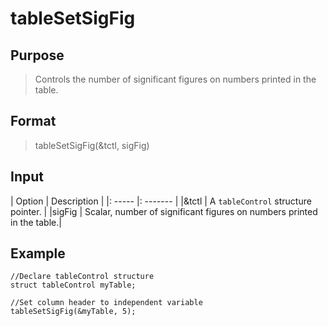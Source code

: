 # tableSetSigFig

## Purpose
> Controls the number of significant figures on numbers printed in the table.

## Format
> tableSetSigFig(&tctl, sigFig)

## Input
| Option | Description |
|: ----- |: ------- |
|&tctl  | A `tableControl` structure pointer. |
|sigFig | Scalar, number of significant figures on numbers printed in the table.|

## Example
```
//Declare tableControl structure
struct tableControl myTable;

//Set column header to independent variable
tableSetSigFig(&myTable, 5);
```
